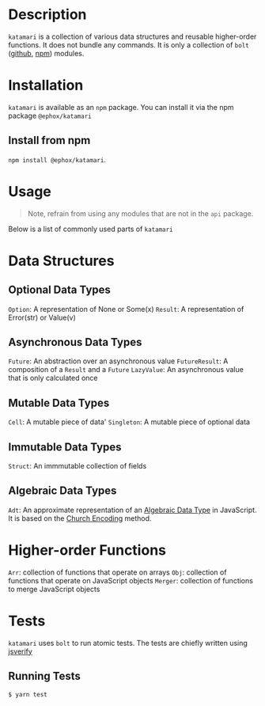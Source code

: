 # Description

`katamari` is a collection of various data structures and reusable higher-order functions. It does not bundle any commands. It is only a collection of `bolt` ([github](https://github.com/ephox/bolt), [npm](https://www.npmjs.com/package/@ephox/bolt)) modules.

# Installation

`katamari` is available as an `npm` package. You can install it via the npm package `@ephox/katamari`

## Install from npm

`npm install @ephox/katamari`.


# Usage

> Note, refrain from using any modules that are not in the `api` package.

Below is a list of commonly used parts of `katamari`

# Data Structures

## Optional Data Types

`Option`: A representation of None or Some(x)
`Result`: A representation of Error(str) or Value(v)

## Asynchronous Data Types

`Future`: An abstraction over an asynchronous value
`FutureResult`: A composition of a `Result` and a `Future`
`LazyValue`: An asynchronous value that is only calculated once

## Mutable Data Types 

`Cell`: A mutable piece of data'
`Singleton`: A mutable piece of optional data

## Immutable Data Types

`Struct`: An immmutable collection of fields

## Algebraic Data Types

`Adt`: An approximate representation of an [Algebraic Data Type](https://en.wikipedia.org/wiki/Algebraic_data_type) in JavaScript. It is based on the [Church Encoding](https://en.wikipedia.org/wiki/Church_encoding) method.

# Higher-order Functions

`Arr`: collection of functions that operate on arrays
`Obj`: collection of functions that operate on JavaScript objects
`Merger`: collection of functions to merge JavaScript objects

# Tests

`katamari` uses `bolt` to run atomic tests. The tests are chiefly written using [jsverify](https://github.com/jsverify/jsverify)

## Running Tests

`$ yarn test`

